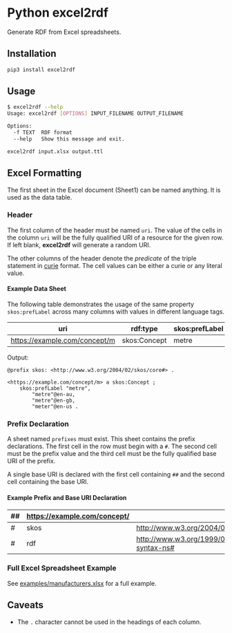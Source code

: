 # Python excel2rdf

Generate RDF from Excel spreadsheets.

## Installation

```bash
pip3 install excel2rdf
```

## Usage

```bash
$ excel2rdf --help
Usage: excel2rdf [OPTIONS] INPUT_FILENAME OUTPUT_FILENAME

Options:
  -f TEXT  RDF format
  --help   Show this message and exit.
```

```bash
excel2rdf input.xlsx output.ttl
```

## Excel Formatting

The first sheet in the Excel document (Sheet1) can be named anything. It is used as the data table.

### Header

The first column of the header must be named `uri`. The value of the cells in the column `uri` will be the fully qualified URI of a resource for the given row. If left blank, **excel2rdf** will generate a random URI.

The other columns of the header denote the _predicate_ of the triple statement in [curie](https://www.w3.org/TR/2010/NOTE-curie-20101216/) format. The cell values can be either a curie or any literal value.

#### Example Data Sheet

The following table demonstrates the usage of the same property `skos:prefLabel` across many columns with values in different language tags.

| uri                           | rdf:type     | skos:prefLabel | skos:prefLabel | skos:prefLabel | skos:prefLabel |
| ----------------------------- | ------------ | -------------- | -------------- | -------------- | -------------- |
| https://example.com/concept/m | skos:Concept | metre          | meter@en-us    | metre@en-gb    | metre@en-au    |

Output:

```ttl
@prefix skos: <http://www.w3.org/2004/02/skos/core#> .

<https://example.com/concept/m> a skos:Concept ;
    skos:prefLabel "metre",
        "metre"@en-au,
        "metre"@en-gb,
        "meter"@en-us .
```

### Prefix Declaration

A sheet named `prefixes` must exist. This sheet contains the prefix declarations. The first cell in the row must begin with a `#`. The second cell must be the prefix value and the third cell must be the fully qualified base URI of the prefix.

A single base URI is declared with the first cell containing `##` and the second cell containing the base URI.

#### Example Prefix and Base URI Declaration

| ##  | https://example.com/concept/ |                                             |
| --- | ---------------------------- | ------------------------------------------- |
| #   | skos                         | http://www.w3.org/2004/02/skos/core#        |
| #   | rdf                          | http://www.w3.org/1999/02/22-rdf-syntax-ns# |

### Full Excel Spreadsheet Example

See [examples/manufacturers.xlsx](https://github.com/edmondchuc/excel2rdf/blob/master/examples/manufacturers.xlsx) for a full example.

## Caveats

- The `.` character cannot be used in the headings of each column.
